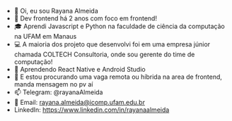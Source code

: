 - 👋 Oi, eu sou Rayana Almeida
- 👀 Dev frontend há 2 anos com foco em frontend!
- 🎓 Aprendi Javascript e Python na faculdade de ciência da computação na UFAM em Manaus
- 💻 A maioria dos projeto que desenvolvi foi em uma empresa júnior chamada COLTECH Consultoria, onde sou gerente do time de computação!
- 🌱 Aprendendo React Native e Android Studio
- 🎯 E estou procurando uma vaga remota ou híbrida na area de frontend, manda mensagem no pv aí
- 📫 Telegram: @rayanaAlmeida
- 📧 Email: rayana.almeida@icomp.ufam.edu.br
- LinkedIn: https://www.linkedin.com/in/rayanaalmeida

<!---
Rannya7x/Rannya7x is a ✨ special ✨ repository because its `README.md` (this file) appears on your GitHub profile.
You can click the Preview link to take a look at your changes.
--->
